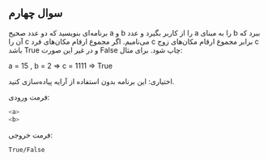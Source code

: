 ## سوال چهارم
برنامه‌ای بنويسيد كه دو عدد صحيح a و b را از كاربر بگيرد و عدد a را به مبنای b ببرد كه آن را c می‌ناميم.
اگر مجموع ارقام مكان‌های فرد c برابر مجموع ارقام مكان‌های زوج c باشد True و در غير اين صورت False چاپ شود. برای مثال:

a = 15 , b = 2 => c = 1111 => True

اختیاری: این برنامه بدون استفاده از آرایه پیاده‌سازی کنید.

فرمت ورودی:

```sh
<a>
<b> 
```

فرمت خروجی:

```sh
True/False
```